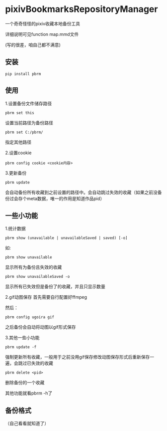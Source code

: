 # pixivBookmarksRepositoryManager
一个奇奇怪怪的pixiv收藏本地备份工具

详细说明可见function map.mmd文件

(写的很差，咱自己都不满意)

## 安装
 ```
 pip install pbrm
 ```

## 使用

1.设置备份文件储存路径
```
pbrm set this
```
设置当前路径为备份路径

```
pbrm set C:/pbrm/
```
指定其他路径

2.设置cookie
```
pbrm config cookie <cookie内容>
```

3.更新备份
```
pbrm update
```
会自动备份所有收藏到之前设置的路径中。会自动跳过失效的收藏（如果之前没备份过会存个meta数据，唯一的作用是知道作品pid）

## 一些小功能
1.统计数据
```
pbrm show (unavailable | unavailableSaved | saved) [-o]
```
如:
```
pbrm show unavailable
```
显示所有为备份且失效的收藏

```
pbrm show unavailableSaved -o
```
显示所有已失效但是备份了的收藏，并且只显示数量

2.gif动图保存
首先需要自行配置好ffmpeg

然后：
```
pbrm config ugoira gif
```
之后备份会自动将动图以gif形式保存

3.其他一些小功能
```
pbrm update -f
```
强制更新所有收藏，一般用于之前没用gif保存修改动图保存形式后重新保存一遍，会跳过已失效的收藏

```
pbrm delete <pid>
```
删除备份的一个收藏

其他功能就看pbrm -h了

## 备份格式
（自己看看就知道了）
